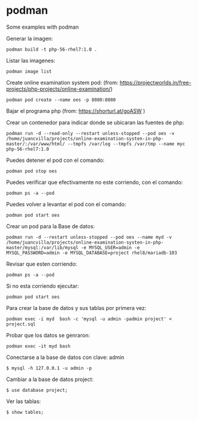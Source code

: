 # podman
Some examples with podman

Generar la imagen:

```podman build -t php-56-rhel7:1.0 .```

Listar las imagenes:

```podman image list```

Create online examination system pod: (from: https://projectworlds.in/free-projects/php-projects/online-examination/)

```podman pod create --name oes -p 8080:8080```

Bajar el programa php (from: https://shorturl.at/goASW )

Crear un contenedor para indicar donde se ubicaran las fuentes de php:

```podman run -d --read-only --restart unless-stopped --pod oes -v /home/juancvilla/projects/online-examination-systen-in-php-master/:/var/www/html/ --tmpfs /var/log --tmpfs /var/tmp --name myc php-56-rhel7:1.0```

Puedes detener el pod con el comando:

```podman pod stop oes```

Puedes verificar que efectivamente no este corriendo, con el comando:

```podman ps -a --pod```

Puedes volver a levantar el pod con el comando:

```podman pod start oes```

Crear un pod para la Base de datos:

```podman run -d --restart unless-stopped --pod oes --name myd -v /home/juancvilla/projects/online-examination-systen-in-php-master/mysql:/var/lib/mysql -e MYSQL_USER=admin -e MYSQL_PASSWORD=admin -e MYSQL_DATABASE=project rhel8/mariadb-103```

Revisar que esten corriendo:

```podman ps -a --pod```

Si no esta corriendo ejecutar:

```podman pod start oes```

Para crear la base de datos y sus tablas por primera vez:

```podman exec -i myd  bash -c 'mysql -u admin -padmin project' < project.sql```

Probar que los datos se genraron:

```podman exec -it myd bash```

Conectarse a la base de datos con clave: admin

```$ mysql -h 127.0.0.1 -u admin -p```

Cambiar a la base de datos project:

```$ use database project;```

Ver las tablas:

```$ show tables;```








